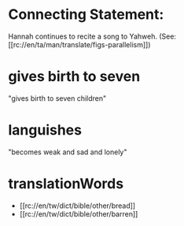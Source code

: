 # Connecting Statement:

Hannah continues to recite a song to Yahweh. (See: [[rc://en/ta/man/translate/figs-parallelism]])

# gives birth to seven

"gives birth to seven children"

# languishes

"becomes weak and sad and lonely"

# translationWords

* [[rc://en/tw/dict/bible/other/bread]]
* [[rc://en/tw/dict/bible/other/barren]]